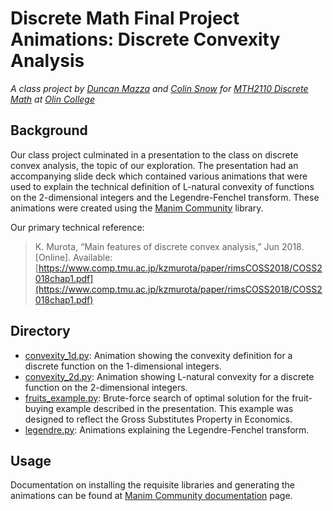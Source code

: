 # Discrete Math Final Project Animations: Discrete Convexity Analysis
*A class project by [Duncan Mazza](https://github.com/duncanmazza) and [Colin Snow](https://github.com/colinmsnow) for [MTH2110 Discrete Math](https://olin.smartcatalogiq.com/en/2018-19/Catalog/Courses-Credits-Hours/MTH-Mathematics/2000/MTH2110) at [Olin College](https://olin.edu)*

## Background

Our class project culminated in a presentation to the class on discrete convex analysis, the topic of our exploration. The presentation had an accompanying slide deck which contained various animations that were used to explain the technical definition of L-natural convexity of functions on the 2-dimensional integers and the Legendre-Fenchel transform. These animations were created using the [Manim Community](https://github.com/ManimCommunity/manim) library.

Our primary technical reference:

> K.  Murota,  “Main  features  of  discrete  convex  analysis,”  Jun  2018.[Online].   Available: [https://www.comp.tmu.ac.jp/kzmurota/paper/rimsCOSS2018/COSS2018chap1.pdf](https://www.comp.tmu.ac.jp/kzmurota/paper/rimsCOSS2018/COSS2018chap1.pdf)

## Directory

- [convexity_1d.py](discrete/convexity_1d.py): Animation showing the convexity definition for a discrete function on the 1-dimensional integers.
- [convexity_2d.py](discrete/convexity_2d.py): Animation showing L-natural convexity for a discrete function on the 2-dimensional integers.
- [fruits_example.py](discrete/fruits_example.py): Brute-force search of optimal solution for the fruit-buying example described in the presentation. This example was designed to reflect the Gross Substitutes Property in Economics.
- [legendre.py](discrete/legendre.py): Animations explaining the Legendre-Fenchel transform.

## Usage

Documentation on installing the requisite libraries and generating the animations can be found at [Manim Community documentation](https://www.manim.community/) page.
